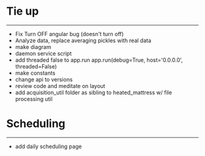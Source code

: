 
# Tie up
---

* Fix Turn OFF angular bug (doesn't turn off)
* Analyze data, replace averaging pickles with real data
* make diagram
* daemon service script
* add threaded false to app.run app.run(debug=True, host='0.0.0.0', threaded=False) 
* make constants
* change api to versions
* review code and meditate on layout
* add acquisition_util folder as sibling to heated_mattress w/ file processing util


# Scheduling
---

* add daily scheduling page
